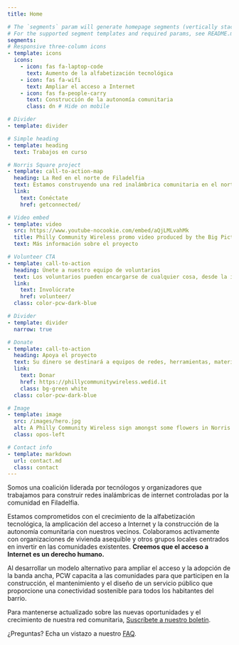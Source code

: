```yaml
---
title: Home

# The `segments` param will generate homepage segments (vertically stacked sections of the page).
# For the supported segment templates and required params, see README.md#segments
segments:
# Responsive three-column icons
- template: icons
  icons:
    - icon: fas fa-laptop-code
      text: Aumento de la alfabetización tecnológica
    - icon: fas fa-wifi
      text: Ampliar el acceso a Internet
    - icon: fas fa-people-carry
      text: Construcción de la autonomía comunitaria
      class: dn # Hide on mobile

# Divider
- template: divider

# Simple heading
- template: heading
  text: Trabajos en curso

# Norris Square project
- template: call-to-action-map
  heading: La Red en el norte de Filadelfia
  text: Estamos construyendo una red inalámbrica comunitaria en el norte de Filadelfia, con un enfoque en las áreas al norte de [<i class="fa fa-map-marker"></i> Norris Square Park](https://goo.gl/maps/e4dJb3ghqgnNP53e8). Si vives en los códigos postales 19122, 19133 o 19134, ¡comunícate para conectarte!
  link:
    text: Conéctate
    href: getconnected/

# Video embed
- template: video
  src: https://www.youtube-nocookie.com/embed/aQjLMLvahMk
  title: Philly Community Wireless promo video produced by the Big Picture Alliance.
  text: Más información sobre el proyecto

# Volunteer CTA
- template: call-to-action
  heading: Únete a nuestro equipo de voluntarios
  text: Los voluntarios pueden encargarse de cualquier cosa, desde la instalación de antenas hasta la gestión de redes, el desarrollo de software, el alcance comunitario y mucho más.
  link:
    text: Involúcrate
    href: volunteer/
  class: color-pcw-dark-blue

# Divider
- template: divider
  narrow: true

# Donate
- template: call-to-action
  heading: Apoya el proyecto
  text: Su dinero se destinará a equipos de redes, herramientas, materiales de capacitación y al pago de nuestro personal.
  link:
    text: Donar
    href: https://phillycommunitywireless.wedid.it
    class: bg-green white
  class: color-pcw-dark-blue

# Image
- template: image
  src: /images/hero.jpg
  alt: A Philly Community Wireless sign amongst some flowers in Norris Square Park
  class: opos-left

# Contact info
- template: markdown
  url: contact.md
  class: contact
---
```


Somos una coalición liderada por tecnólogos y organizadores que trabajamos para construir redes inalámbricas de internet controladas por la comunidad en Filadelfia.  

Estamos comprometidos con el crecimiento de la alfabetización tecnológica, la amplicación del acceso a Internet y la construcción de la autonomía comunitaria con nuestros vecinos. Colaboramos activamente con organizaciones de vivienda asequible y otros grupos locales centrados en invertir en las comunidades existentes. **Creemos que el acceso a Internet es un derecho humano.**

Al desarrollar un modelo alternativo para ampliar el acceso y la adopción de la banda ancha, PCW capacita a las comunidades para que participen en la construcción, el mantenimiento y el diseño de un servicio público que proporcione una conectividad sostenible para todos los habitantes del barrio.

Para mantenerse actualizado sobre las nuevas oportunidades y el crecimiento de nuestra red comunitaria, [Suscríbete a nuestro boletín](https://phillycommunitywireless.us5.list-manage.com/subscribe?u=7a97e4278a5833f5505a85940&id=6af414f631).

¿Preguntas? Echa un vistazo a nuestro [FAQ](./faq).
